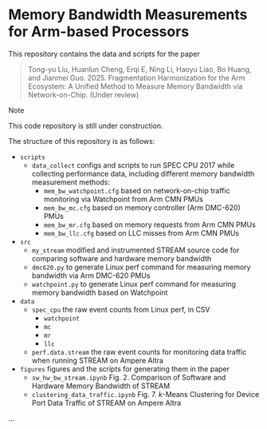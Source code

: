 # Memory Bandwidth Measurements for Arm-based Processors

This repository contains the data and scripts for the paper 

> Tong-yu Liu, Huanlun Cheng, Erqi E, Ning Li, Haoyu Liao, Bo Huang, and Jianmei Guo. 2025. Fragmentation Harmonization for the Arm Ecosystem: A Unified Method to Measure Memory Bandwidth via Network-on-Chip. (Under review)

> [!NOTE]
> This code repository is still under construction. 

The structure of this repository is as follows: 

- `scripts`
  - `data_collect` configs and scripts to run SPEC CPU 2017 while collecting performance data, including different memory bandwidth measurement methods: 
    - `mem_bw_watchpoint.cfg` based on network-on-chip traffic monitoring via Watchpoint from Arm CMN PMUs
    - `mem_bw_mc.cfg` based on memory controller (Arm DMC-620) PMUs
    - `mem_bw_mr.cfg` based on memory requests from Arm CMN PMUs
    - `mem_bw_llc.cfg` based on LLC misses from Arm CMN PMUs 
- `src`
  - `my_stream` modified and instrumented STREAM source code for comparing software and hardware memory bandwidth
  - `dmc620.py` to generate Linux perf command for measuring memory bandwidth via Arm DMC-620 PMUs
  - `watchpoint.py` to generate Linux perf command for measuring memory bandwidth based on Watchpoint 
- `data`
  - `spec_cpu` the raw event counts from Linux perf, in CSV
    - `watchpoint`
    - `mc`
    - `mr`
    - `llc`
  - `perf.data.stream` the raw event counts for monitoring data traffic when running STREAM on Ampere Altra
- `figures` figures and the scripts for generating them in the paper 
  - `sw_hw_bw_stream.ipynb` Fig. 2. Comparison of Software and Hardware Memory Bandwidth of STREAM
  - `clustering_data_traffic.ipynb` Fig. 7. $k$-Means Clustering for Device Port Data Traffic of STREAM on Ampere Altra

...